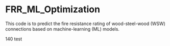 # FRR_ML_Optimization
This code is to predict the fire resistance rating of wood-steel-wood (WSW) connections based on machine-learning (ML) models.

140 test 

